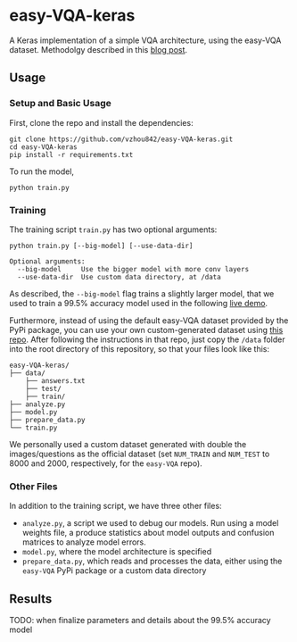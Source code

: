 # easy-VQA-keras

A Keras implementation of a simple VQA architecture, using the easy-VQA dataset.
Methodolgy described in this [blog post](https://victorzhou.com/blog/easy-vqa).

## Usage

### Setup and Basic Usage

First, clone the repo and install the dependencies:

```shell
git clone https://github.com/vzhou842/easy-VQA-keras.git
cd easy-VQA-keras
pip install -r requirements.txt
```

To run the model,

```shell
python train.py
```

### Training

The training script `train.py` has two optional arguments:

```shell
python train.py [--big-model] [--use-data-dir]

Optional arguments:
  --big-model     Use the bigger model with more conv layers
  --use-data-dir  Use custom data directory, at /data
```

As described, the `--big-model` flag trains a slightly larger model, that we
used to train a 99.5% accuracy model used in the following [live demo](https://easy-vqa-demo.victorzhou.com/).

Furthermore, instead of using the default easy-VQA dataset provided by the PyPi
package, you can use your own custom-generated dataset using [this repo](https://github.com/vzhou842/easy-VQA).
After following the instructions in that repo, just copy the `/data` folder into
the root directory of this repository, so that your files look like this:

```shell
easy-VQA-keras/
├── data/
	├── answers.txt
	├── test/
	├── train/
├── analyze.py
├── model.py
├── prepare_data.py
└── train.py
```

We personally used a custom dataset generated with double the images/questions
as the official dataset (set `NUM_TRAIN` and `NUM_TEST` to 8000 and 2000,
respectively, for the `easy-VQA` repo).

### Other Files

In addition to the training script, we have three other files:
- `analyze.py`, a script we used to debug our models. Run using a model weights
  file, a produce statistics about model outputs and confusion matrices to
  analyze model errors.
- `model.py`, where the model architecture is specified
- `prepare_data.py`, which reads and processes the data, either using the
  `easy-VQA` PyPi package or a custom data directory

## Results

TODO: when finalize parameters and details about the 99.5% accuracy model
